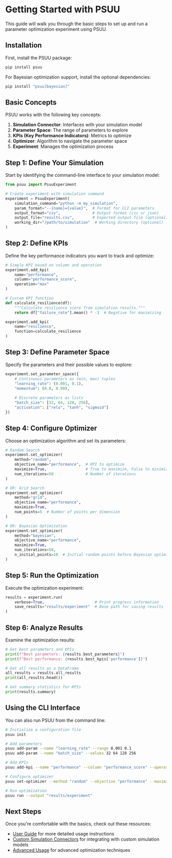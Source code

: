 # Getting Started with PSUU

This guide will walk you through the basic steps to set up and run a parameter optimization experiment using PSUU.

## Installation

First, install the PSUU package:

```bash
pip install psuu
```

For Bayesian optimization support, install the optional dependencies:

```bash
pip install "psuu[bayesian]"
```

## Basic Concepts

PSUU works with the following key concepts:

1. **Simulation Connector**: Interfaces with your simulation model
2. **Parameter Space**: The range of parameters to explore
3. **KPIs (Key Performance Indicators)**: Metrics to optimize
4. **Optimizer**: Algorithm to navigate the parameter space
5. **Experiment**: Manages the optimization process

## Step 1: Define Your Simulation

Start by identifying the command-line interface to your simulation model:

```python
from psuu import PsuuExperiment

# Create experiment with simulation command
experiment = PsuuExperiment(
    simulation_command="python -m my_simulation",
    param_format="--{name}={value}",  # Format for CLI parameters
    output_format="csv",              # Output format (csv or json)
    output_file="results.csv",        # Expected output file (optional)
    working_dir="/path/to/simulation"  # Working directory (optional)
)
```

## Step 2: Define KPIs

Define the key performance indicators you want to track and optimize:

```python
# Simple KPI based on column and operation
experiment.add_kpi(
    name="performance",
    column="performance_score",
    operation="max"
)

# Custom KPI function
def calculate_resilience(df):
    """Calculate resilience score from simulation results."""
    return df["failure_rate"].mean() * -1  # Negative for maximizing

experiment.add_kpi(
    name="resilience",
    function=calculate_resilience
)
```

## Step 3: Define Parameter Space

Specify the parameters and their possible values to explore:

```python
experiment.set_parameter_space({
    # Continuous parameters as (min, max) tuples
    "learning_rate": (0.001, 0.1),
    "momentum": (0.8, 0.99),
    
    # Discrete parameters as lists
    "batch_size": [32, 64, 128, 256],
    "activation": ["relu", "tanh", "sigmoid"]
})
```

## Step 4: Configure Optimizer

Choose an optimization algorithm and set its parameters:

```python
# Random Search
experiment.set_optimizer(
    method="random",
    objective_name="performance",  # KPI to optimize
    maximize=True,                 # True to maximize, False to minimize
    num_iterations=50              # Number of iterations
)

# OR: Grid Search
experiment.set_optimizer(
    method="grid",
    objective_name="performance",
    maximize=True,
    num_points=5  # Number of points per dimension
)

# OR: Bayesian Optimization
experiment.set_optimizer(
    method="bayesian",
    objective_name="performance",
    maximize=True,
    num_iterations=50,
    n_initial_points=10  # Initial random points before Bayesian optimization
)
```

## Step 5: Run the Optimization

Execute the optimization experiment:

```python
results = experiment.run(
    verbose=True,                      # Print progress information
    save_results="results/experiment"  # Base path for saving results
)
```

## Step 6: Analyze Results

Examine the optimization results:

```python
# Get best parameters and KPIs
print(f"Best parameters: {results.best_parameters}")
print(f"Best performance: {results.best_kpis['performance']}")

# Get all results as a DataFrame
all_results = results.all_results
print(all_results.head())

# Get summary statistics for KPIs
print(results.summary)
```

## Using the CLI Interface

You can also run PSUU from the command line:

```bash
# Initialize a configuration file
psuu init

# Add parameters
psuu add-param --name "learning_rate" --range 0.001 0.1
psuu add-param --name "batch_size" --values 32 64 128 256

# Add KPIs
psuu add-kpi --name "performance" --column "performance_score" --operation "max"

# Configure optimizer
psuu set-optimizer --method "random" --objective "performance" --maximize --iterations 50

# Run optimization
psuu run --output "results/experiment"
```

## Next Steps

Once you're comfortable with the basics, check out these resources:

- [User Guide](user_guide.md) for more detailed usage instructions
- [Custom Simulation Connectors](custom_connectors.md) for integrating with custom simulation models
- [Advanced Usage](advanced_usage.md) for advanced optimization techniques
